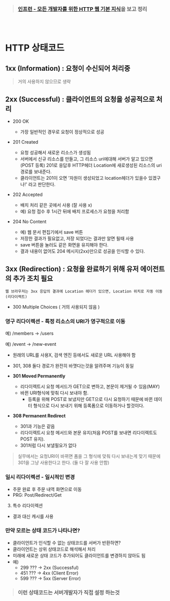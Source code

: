 > ###  [인프런 - 모든 개발자를 위한 HTTP 웹 기본 지식](https://www.inflearn.com/course/http-%EC%9B%B9-%EB%84%A4%ED%8A%B8%EC%9B%8C%ED%81%AC/dashboard)을 보고 정리

<br>
<br>

# **HTTP 상태코드**

## **1xx (Information) : 요청이 수신되어 처리중**
> 거의 사용하지 않으므로 생략


## **2xx (Successful) : 클라이언트의 요청을 성공적으로 처리**

- 200 OK
    - 가장 일반적인 경우로 요청이 정상적으로 성공
- 201 Created
    - 요청 성공해서 새로운 리소스가 생성됨
    - 서버에서 신규 리소스를 만들고, 그 리소스 uri에대해 서버가 알고 있으면(POST 등록) 
    201로 응답후 HTTP헤더 Location에 새로생성된 리소스의 uri경로를 보내준다. 
    - 클라이언트는 201이 오면 '자원이 생성되었고 location헤더가 있을수 있겠구나!' 라고 판단한다. 

- 202 Accepted
    - 배치 처리 같은 곳에서 사용 (잘 사용 x)
    - 예) 요청 접수 후 1시간 뒤에 배치 프로세스가 요청을 처리함
- 204 No Content
    - 예) 웹 문서 편집기에서 save 버튼
    - 저장한 결과가 필요없고, 저장 되었다는 결과만 알면 될때 사용
    - save 버튼을 눌러도 같은 화면을 유지해야 한다.
    - 결과 내용이 없어도 204 메시지(2xx)만으로 성공을 인식할 수 있다.

## **3xx (Redirection) : 요청을 완료하기 위해 유저 에이전트의 추가 조치 필요**

    웹 브라우저는 3xx 응답의 결과에 Location 헤더가 있으면, Location 위치로 자동 이동 (리다이렉트)

- 300 Multiple Choices ( 거의 사용되지 않음 ) 

### 영구 리다이렉션 - 특정 리소스의 URI가 영구적으로 이동
 예) /members -> /users

 예) /event -> /new-event

 - 원래의 URL를 사용X, 검색 엔진 등에서도 새로운 URL 사용해야 함

 - 301, 308 둘다 경로가 완전히 바꼇다는것을 알려주며 기능이 동일 


- **301 Moved Permanently**
    - 리다이렉트시 요청 메서드가 GET으로 변하고, 본문이 제거될 수 있음(MAY)
    - 바뀐 URI형식에 맞춰 다시 보내야 함.
	    - 등록을 위해 POST로 보냈지만 GET으로 다시 요청하기 때문에 바뀐 데이터 형식으로 다시 보내기 위해 등록폼으로 이동하거나 할것이다.

- **308 Permanent Redirect**
    - 301과 기능은 같음
    - 리다이렉트시 요청 메서드와 본문 유지(처음 POST를 보내면 리다이렉트도 POST 유지).
    - 301처럼 다시 보낼필요가 없다 
    
> 	실무에서는 요청URI이 바뀌면 폼을 그 형식에 맞춰 다시 보내는게 맞기 때문에 301을 그냥 사용한다고 한다. (둘 다 잘 사용 안함)


### **일시 리다이렉션 - 일시적인 변경**
- 주문 완료 후 주문 내역 화면으로 이동
- PRG: Post/Redirect/Get


3. 특수 리다이렉션
- 결과 대신 캐시를 사용



### **만약 모르는 상태 코드가 나타나면?**
- 클라이언트가 인식할 수 없는 상태코드를 서버가 반환하면?
- 클라이언트는 상위 상태코드로 해석해서 처리
- 미래에 새로운 상태 코드가 추가되어도 클라이언트를 변경하지 않아도 됨
- 예)
    - 299 ??? -> 2xx (Successful)
    - 451 ??? -> 4xx (Client Error)
    - 599 ??? -> 5xx (Server Error)

> ### **이런 상태코드는 서버개발자가 직접 설정 하는것**

